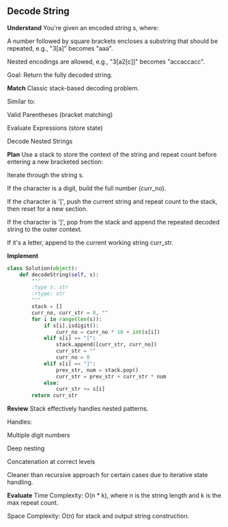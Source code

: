##  Decode String
**Understand**
You're given an encoded string s, where:

A number followed by square brackets encloses a substring that should be repeated, e.g., "3[a]" becomes "aaa".

Nested encodings are allowed, e.g., "3[a2[c]]" becomes "accaccacc".

Goal: Return the fully decoded string.

**Match**
Classic stack-based decoding problem.

Similar to:

Valid Parentheses (bracket matching)

Evaluate Expressions (store state)

Decode Nested Strings

**Plan**
Use a stack to store the context of the string and repeat count before entering a new bracketed section:

Iterate through the string s.

If the character is a digit, build the full number (curr_no).

If the character is '[', push the current string and repeat count to the stack, then reset for a new section.

If the character is ']', pop from the stack and append the repeated decoded string to the outer context.

If it's a letter, append to the current working string curr_str.

**Implement**
```python
class Solution(object):
    def decodeString(self, s):
        """
        :type s: str
        :rtype: str
        """
        stack = []
        curr_no, curr_str = 0, ""
        for i in range(len(s)):
            if s[i].isdigit():
                curr_no = curr_no * 10 + int(s[i])
            elif s[i] == "[":
                stack.append([curr_str, curr_no])
                curr_str = ""
                curr_no = 0
            elif s[i] == "]":
                prev_str, num = stack.pop()
                curr_str = prev_str + curr_str * num
            else:
                curr_str += s[i]
        return curr_str
```
**Review**
Stack effectively handles nested patterns.

Handles:

Multiple digit numbers

Deep nesting

Concatenation at correct levels

Cleaner than recursive approach for certain cases due to iterative state handling.

**Evaluate**
Time Complexity: O(n * k), where n is the string length and k is the max repeat count.

Space Complexity: O(n) for stack and output string construction.


